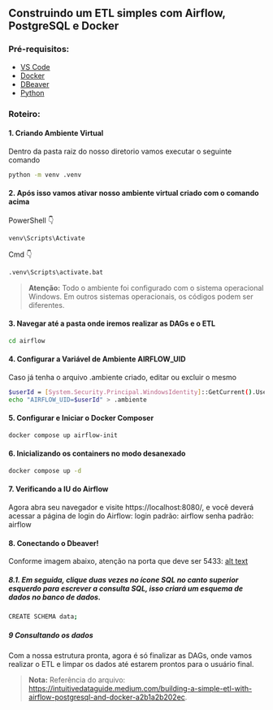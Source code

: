 ## Construindo um ETL simples com Airflow, PostgreSQL e Docker

### Pré-requisitos:

- [VS Code](https://code.visualstudio.com/download)
- [Docker](https://www.docker.com/products/docker-desktop/)
- [DBeaver ](https://dbeaver.io/download/)
- [Python](https://www.python.org/downloads/)


### Roteiro:

#### 1. Criando Ambiente Virtual
Dentro da pasta raiz do nosso diretorio vamos executar o seguinte comando
```bash  copy
python -m venv .venv
```

#### 2. Após isso vamos ativar nosso ambiente virtual criado com o comando acima
PowerShell 👇
```bash  copy
venv\Scripts\Activate
```
Cmd 👇
```bash  copy
.venv\Scripts\activate.bat
```

> **Atenção:** Todo o ambiente foi configurado com o sistema operacional Windows. Em outros sistemas operacionais, os códigos podem ser diferentes.

#### 3. Navegar até a pasta onde iremos realizar as DAGs e o ETL
```bash copy
cd airflow
```

#### 4.	Configurar a Variável de Ambiente AIRFLOW_UID
Caso já tenha o arquivo .ambiente criado, editar ou excluir o mesmo
```bash  copy
$userId = [System.Security.Principal.WindowsIdentity]::GetCurrent().User.Value
echo "AIRFLOW_UID=$userId" > .ambiente
```

#### 5. Configurar e Iniciar o Docker Composer
```bash  copy
docker compose up airflow-init
```

#### 6. Inicializando os containers no modo desanexado
```bash copy
docker compose up -d
```

#### 7. Verificando a IU do Airflow
Agora abra seu navegador e visite https://localhost:8080/, e você deverá acessar a página de login do Airflow:
login padrão: airflow
senha padrão: airflow

#### 8. Conectando o Dbeaver!
Conforme imagem abaixo, atenção na porta que deve ser 5433:
[alt text](image.png)

##### 8.1. Em seguida, clique duas vezes no ícone SQL no canto superior esquerdo para escrever a consulta SQL, isso criará um esquema de dados no banco de dados.
```bash copy
CREATE SCHEMA data;
```

##### 9 Consultando os dados
Com a nossa estrutura pronta, agora é só finalizar as DAGs, onde vamos realizar o ETL e limpar os dados até estarem prontos para o usuário final.

> <b>Nota:</b> Referência do arquivo: https://intuitivedataguide.medium.com/building-a-simple-etl-with-airflow-postgresql-and-docker-a2b1a2b202ec. 
